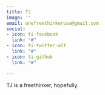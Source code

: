 ```yaml
---
title: TJ
image: ''
email: onefreethinkerusa@gmail.com
social:
- icon: ti-facebook
  link: "#"
- icon: ti-twitter-alt
  link: "#"
- icon: ti-github
  link: "#"

---
```

TJ is a freethinker, hopefully.